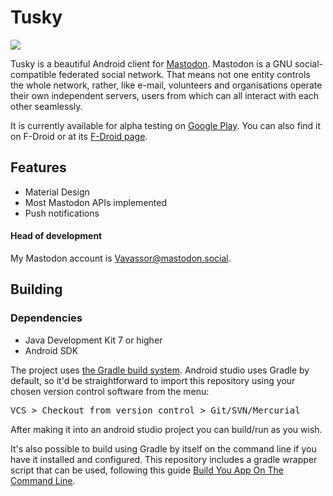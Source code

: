# Tusky

![](https://lh3.googleusercontent.com/6Ctl3PXaQi19qMaipWwzHAoKS9M9zy328cuulNZNAmRbjsPkSXs2xJ2OcyQNpOy23hI=w100)

Tusky is a beautiful Android client for [Mastodon](https://github.com/tootsuite/mastodon). Mastodon is a GNU social-compatible federated social network. That means not one entity controls the whole network, rather, like e-mail, volunteers and organisations operate their own independent servers, users from which can all interact with each other seamlessly.

It is currently available for alpha testing on [Google Play](https://play.google.com/store/apps/details?id=com.keylesspalace.tusky). You can also find it on F-Droid or at its [F-Droid page](https://f-droid.org/repository/browse/?fdid=com.keylesspalace.tusky).

## Features

- Material Design
- Most Mastodon APIs implemented
- Push notifications

#### Head of development

My Mastodon account is [Vavassor@mastodon.social](https://mastodon.social/users/Vavassor).

## Building

### Dependencies
- Java Development Kit 7 or higher
- Android SDK

The project uses [the Gradle build system](https://gradle.org). Android studio uses Gradle by default, so it'd be straightforward to import this repository using your chosen version control software from the menu:
<pre>VCS > Checkout from version control > Git/SVN/Mercurial</pre>
After making it into an android studio project you can build/run as you wish.

It's also possible to build using Gradle by itself on the command line if you have it installed and configured. This repository includes a gradle wrapper script that can be used, following this guide [Build You App On The Command Line](https://developer.android.com/studio/build/building-cmdline.html).
